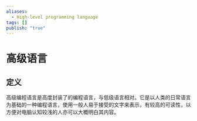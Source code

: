 ```yaml
---
aliases:
  - High-level programming language
tags: []
publish: "true"
---
```


# 高级语言
## 定义
高级编程语言是高度封装了的编程语言，与低级语言相对。它是以人类的日常语言为基础的一种编程语言，使用一般人易于接受的文字来表示，有较高的可读性，以方便对电脑认知较浅的人亦可以大概明白其内容。